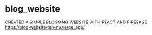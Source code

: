 # blog_website
CREATED A SIMPLE BLOGGING WEBSITE WITH REACT AND FIREBASE
https://blog-website-ten-nu.vercel.app/
